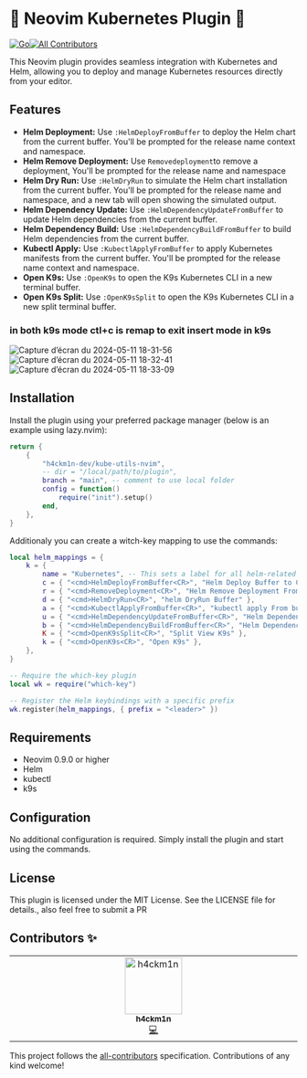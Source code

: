 # 🚀 Neovim Kubernetes Plugin 🚀

<!-- ALL-CONTRIBUTORS-BADGE:START - Do not remove or modify this section -->

[![Go](https://github.com/h4ckm1n-dev/helm-utils-nvim/actions/workflows/lualint.yml/badge.svg)](https://github.com/h4ckm1n-dev/helm-utils-nvim/actions/workflows/lualint.yml)[![All Contributors](https://img.shields.io/badge/all_contributors-1-orange.svg?style=flat-square)](#contributors-)

<!-- ALL-CONTRIBUTORS-BADGE:END -->

This Neovim plugin provides seamless integration with Kubernetes and Helm, allowing you to deploy and manage Kubernetes resources directly from your editor.

## Features

- **Helm Deployment:** Use `:HelmDeployFromBuffer` to deploy the Helm chart from the current buffer. You'll be prompted for the release name context and namespace.
- **Helm Remove Deployment:** Use `Removedeployment`to remove a deployment, You'll be prompted for the release name and namespace
- **Helm Dry Run:** Use `:HelmDryRun` to simulate the Helm chart installation from the current buffer. You'll be prompted for the release name and namespace, and a new tab will open showing the simulated output.
- **Helm Dependency Update:** Use `:HelmDependencyUpdateFromBuffer` to update Helm dependencies from the current buffer.
- **Helm Dependency Build:** Use `:HelmDependencyBuildFromBuffer` to build Helm dependencies from the current buffer.
- **Kubectl Apply:** Use `:KubectlApplyFromBuffer` to apply Kubernetes manifests from the current buffer. You'll be prompted for the release name context and namespace.
- **Open K9s:** Use `:OpenK9s` to open the K9s Kubernetes CLI in a new terminal buffer.
- **Open K9s Split:** Use `:OpenK9sSplit` to open the K9s Kubernetes CLI in a new split terminal buffer.

### in both k9s mode ctl+c is remap to exit insert mode in k9s

![Capture d’écran du 2024-05-11 18-31-56](https://github.com/h4ckm1n-dev/kube-utils-nvim/assets/97511408/bbfe3a51-6117-413f-9d31-9f66517994c2)
![Capture d’écran du 2024-05-11 18-32-41](https://github.com/h4ckm1n-dev/kube-utils-nvim/assets/97511408/c6139ddf-e9af-4665-bd57-a829b236bac2)
![Capture d’écran du 2024-05-11 18-33-09](https://github.com/h4ckm1n-dev/kube-utils-nvim/assets/97511408/8c3cbaf8-d3c0-44a8-b487-4858e06b86f7)

## Installation

Install the plugin using your preferred package manager (below is an example using lazy.nvim):

```lua
return {
    {
        "h4ckm1n-dev/kube-utils-nvim",
        -- dir = "/local/path/to/plugin",
        branch = "main", -- comment to use local folder
        config = function()
            require("init").setup()
        end,
    },
}

```

Additionaly you can create a witch-key mapping to use the commands:

```lua
local helm_mappings = {
    k = {
        name = "Kubernetes", -- This sets a label for all helm-related keybindings
        c = { "<cmd>HelmDeployFromBuffer<CR>", "Helm Deploy Buffer to Context" },
        r = { "<cmd>RemoveDeployment<CR>", "Helm Remove Deployment From Buffer" },
        d = { "<cmd>HelmDryRun<CR>", "helm DryRun Buffer" },
        a = { "<cmd>KubectlApplyFromBuffer<CR>", "kubectl apply From buffer" },
        u = { "<cmd>HelmDependencyUpdateFromBuffer<CR>", "Helm Dependency Update from Buffer" },
        b = { "<cmd>HelmDependencyBuildFromBuffer<CR>", "Helm Dependency Build from Buffer" },
        K = { "<cmd>OpenK9sSplit<CR>", "Split View K9s" },
        k = { "<cmd>OpenK9s<CR>", "Open K9s" },
    },
}

-- Require the which-key plugin
local wk = require("which-key")

-- Register the Helm keybindings with a specific prefix
wk.register(helm_mappings, { prefix = "<leader>" })
```

## Requirements

- Neovim 0.9.0 or higher
- Helm
- kubectl
- k9s

## Configuration

No additional configuration is required. Simply install the plugin and start using the commands.

## License

This plugin is licensed under the MIT License. See the LICENSE file for details., also feel free to submit a PR

## Contributors ✨

<!-- ALL-CONTRIBUTORS-LIST:START - Do not remove or modify this section -->
<!-- prettier-ignore-start -->
<!-- markdownlint-disable -->
<table>
  <tbody>
    <tr>
      <td align="center" valign="top" width="14.28%"><a href="https://github.com/h4ckm1n-dev"><img src="https://avatars.githubusercontent.com/u/97511408?v=4?s=100" width="100px;" alt="h4ckm1n"/><br /><sub><b>h4ckm1n</b></sub></a><br /><a href="https://github.com/h4ckm1n-dev/kube-utils-nvim/commits?author=h4ckm1n-dev" title="Code">💻</a></td>
    </tr>
  </tbody>
</table>

<!-- markdownlint-restore -->
<!-- prettier-ignore-end -->

<!-- ALL-CONTRIBUTORS-LIST:END -->

This project follows the [all-contributors](https://github.com/all-contributors/all-contributors) specification. Contributions of any kind welcome!

